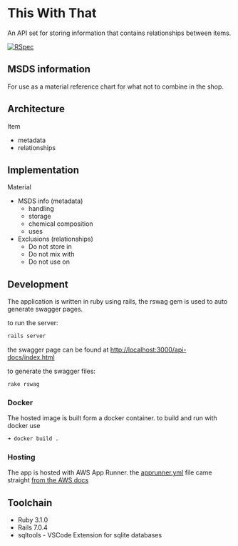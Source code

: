 # This With That

An API set for storing information that contains relationships between items.

[![RSpec](https://github.com/bobthearsonist/this-with-that/actions/workflows/test.yml/badge.svg)](https://github.com/bobthearsonist/this-with-that/actions/workflows/test.yml)

## MSDS information

For use as a material reference chart for what not to combine in the shop.

## Architecture

Item

- metadata
- relationships

## Implementation

Material

- MSDS info (metadata)
  - handling
  - storage
  - chemical composition
  - uses
- Exclusions (relationships)
  - Do not store in
  - Do not mix with
  - Do not use on

## Development

The application is written in ruby using rails, the rswag gem is used to auto generate swagger pages.

to run the server:

```bash
rails server
```

the swagger page can be found at <http://localhost:3000/api-docs/index.html>

to generate the swagger files:

```bash
rake rswag
```

### Docker

The hosted image is built form a docker container. to build and run with docker use

```bash
➜ docker build .
```

### Hosting

The app is hosted with AWS App Runner. the [apprunner.yml](apprunner.yml) file came straight [from the AWS docs](https://docs.aws.amazon.com/apprunner/latest/dg/service-source-code-ruby.html)

## Toolchain

- Ruby 3.1.0
- Rails 7.0.4
- sqltools - VSCode Extension for sqlite databases
